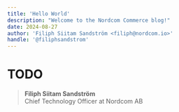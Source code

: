 ```yaml
---
title: 'Hello World'
description: "Welcome to the Nordcom Commerce blog!"
date: 2024-08-27
author: 'Filiph Siitam Sandström <filiph@nordcom.io>'
handle: '@filiphsandstrom'
---
```


# TODO

> **Filiph Siitam Sandström**\
> Chief Technology Officer at Nordcom AB
